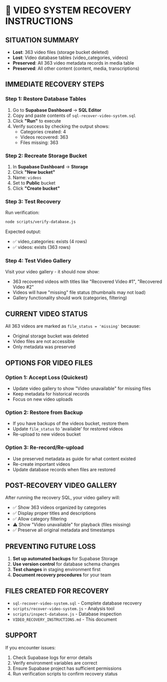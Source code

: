 # 🚨 VIDEO SYSTEM RECOVERY INSTRUCTIONS

## SITUATION SUMMARY
- **Lost**: 363 video files (storage bucket deleted)  
- **Lost**: Video database tables (video_categories, videos)
- **Preserved**: All 363 video metadata records in media table
- **Preserved**: All other content (content, media, transcriptions)

## IMMEDIATE RECOVERY STEPS

### Step 1: Restore Database Tables
1. Go to **Supabase Dashboard** → **SQL Editor**
2. Copy and paste contents of `sql-recover-video-system.sql`
3. Click **"Run"** to execute
4. Verify success by checking the output shows:
   - Categories created: 4
   - Videos recovered: 363
   - Files missing: 363

### Step 2: Recreate Storage Bucket
1. In **Supabase Dashboard** → **Storage**
2. Click **"New bucket"**
3. Name: `videos`
4. Set to **Public** bucket
5. Click **"Create bucket"**

### Step 3: Test Recovery
Run verification:
```bash
node scripts/verify-database.js
```

Expected output:
- ✅ video_categories: exists (4 rows)
- ✅ videos: exists (363 rows)

### Step 4: Test Video Gallery
Visit your video gallery - it should now show:
- 363 recovered videos with titles like "Recovered Video #1", "Recovered Video #2"
- Videos will have "missing" file status (thumbnails may not load)
- Gallery functionality should work (categories, filtering)

## CURRENT VIDEO STATUS

All 363 videos are marked as `file_status = 'missing'` because:
- Original storage bucket was deleted
- Video files are not accessible
- Only metadata was preserved

## OPTIONS FOR VIDEO FILES

### Option 1: Accept Loss (Quickest)
- Update video gallery to show "Video unavailable" for missing files
- Keep metadata for historical records
- Focus on new video uploads

### Option 2: Restore from Backup
- If you have backups of the videos bucket, restore them
- Update `file_status` to 'available' for restored videos
- Re-upload to new videos bucket

### Option 3: Re-record/Re-upload
- Use preserved metadata as guide for what content existed
- Re-create important videos
- Update database records when files are restored

## POST-RECOVERY VIDEO GALLERY

After running the recovery SQL, your video gallery will:
- ✅ Show 363 videos organized by categories
- ✅ Display proper titles and descriptions  
- ✅ Allow category filtering
- ⚠️ Show "Video unavailable" for playback (files missing)
- ✅ Preserve all original metadata and timestamps

## PREVENTING FUTURE LOSS

1. **Set up automated backups** for Supabase Storage
2. **Use version control** for database schema changes
3. **Test changes** in staging environment first
4. **Document recovery procedures** for your team

## FILES CREATED FOR RECOVERY
- `sql-recover-video-system.sql` - Complete database recovery
- `scripts/recover-video-system.js` - Analysis tool
- `scripts/inspect-database.js` - Database inspection
- `VIDEO_RECOVERY_INSTRUCTIONS.md` - This document

## SUPPORT
If you encounter issues:
1. Check Supabase logs for error details
2. Verify environment variables are correct
3. Ensure Supabase project has sufficient permissions
4. Run verification scripts to confirm recovery status